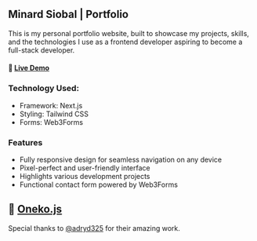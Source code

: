 ## Minard Siobal | Portfolio

This is my personal portfolio website, built to showcase my projects, skills, and the technologies I use as a frontend developer aspiring to become a full-stack developer.

#### 🔗 <a href="https://siobal-portfolio.vercel.app/">Live Demo</a>

### Technology Used:

- Framework: Next.js
- Styling: Tailwind CSS
- Forms: Web3Forms

### Features

- Fully responsive design for seamless navigation on any device
- Pixel-perfect and user-friendly interface
- Highlights various development projects
- Functional contact form powered by Web3Forms

## 🔗 <a href="https://github.com/adryd325/oneko.js">Oneko.js</a>

Special thanks to <a href="https://github.com/adryd325/">@adryd325<a/> for their amazing work.
